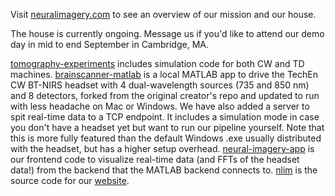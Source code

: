 Visit [neuralimagery.com](https://neuralimagery.com) to see an overview of our mission and our house.

The house is currently ongoing. Message us if you'd like to attend our demo day in mid to end September in Cambridge, MA.

[tomography-experiments](https://github.com/neural-imagery/tomography-experiments) includes simulation code for both CW and TD machines.
[brainscanner-matlab](https://github.com/neural-imagery/brainscanner-matlab) is a local MATLAB app to drive the TechEn CW BT-NIRS headset with 4 dual-wavelength sources (735 and 850 nm) and 8 detectors, forked from the original creator's repo and updated to run with less headache on Mac or Windows. We have also added a server to spit real-time data to a TCP endpoint. It includes a simulation mode in case you don't have a headset yet but want to run our pipeline yourself. Note that this is more fully featured than the default Windows .exe usually distributed with the headset, but has a higher setup overhead.
[neural-imagery-app](https://github.com/neural-imagery/neural-imagery-app) is our frontend code to visualize real-time data (and FFTs of the headset data!) from the backend that the MATLAB backend connects to.
[nlim](https://github.com/neural-imagery/nlim) is the source code for our [website](https://www.neuralimagery.com/).